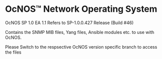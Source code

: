 # OcNOS™ Network Operating System 
OcNOS SP 1.0 EA 1.1 Refers to SP-1.0.0.427 Release (Build #46)

Contains the SNMP MIB files, Yang files, Ansible modules etc. to use with OcNOS.

Please Switch to the respsective OcNOS version specific branch to access the files 



